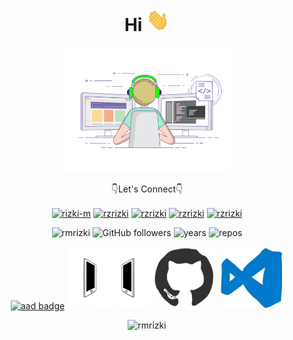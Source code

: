 <h1 align="center">Hi <img src="https://github.com/rmRizki/rmRizki/blob/main/Hi.gif" alt="Hi" height="36px" width="auto" /></h1>
<p align="center"> <img src="https://github.com/rmRizki/rmRizki/blob/main/work.gif" alt="work" height="200" width="auto" /></p>

<p align="center">👇Let's Connect👇</p>
<p align="center">
<a href="https://linkedin.com/in/rizki-m" target="_blank"><img align="center" src="https://cdn.jsdelivr.net/npm/simple-icons@3.0.1/icons/linkedin.svg" alt="rizki-m" height="30" width="30" /></a>
<a href="https://gitlab.com/rmrizki" target="_blank"><img align="center" src="https://cdn.jsdelivr.net/npm/simple-icons@3.0.1/icons/gitlab.svg" alt="rzrizki" height="30" width="30" /></a>
<a href="https://github.com/rmrizki" target="_blank"><img align="center" src="https://cdn.jsdelivr.net/npm/simple-icons@3.0.1/icons/github.svg" alt="rzrizki" height="30" width="30" /></a>
<a href="https://instagram.com/rmrzki" target="_blank"><img align="center" src="https://cdn.jsdelivr.net/npm/simple-icons@3.0.1/icons/instagram.svg" alt="rzrizki" height="30" width="30" /></a>
<a href="https://rmrizki.medium.com/" target="_blank"><img align="center" src="https://cdn.jsdelivr.net/npm/simple-icons@3.0.1/icons/medium.svg" alt="rzrizki" height="30" width="30" /></a>
</p>

<p align="center"> 
<img src="https://komarev.com/ghpvc/?username=rmrizki" alt="rmrizki" />
<img alt="GitHub followers" src="https://img.shields.io/github/followers/rmrizki?style=social"/> 
<img alt="years" src="https://badges.pufler.dev/years/rmrizki"/>
<img alt="repos" src="https://badges.pufler.dev/repos/rmrizki"/> 
</p>

<p align="center">
  <a href="https://sgq.io/MKNGgmb" target="_blank"><img src="https://images.credential.net/badge/tiny/dxuoz8wc_badge.png" alt="aad badge" height="100px" width="auto"/></a>
<img src="https://github.com/rmRizki/rmRizki/blob/main/connected.gif" alt="connected" height="100px" width="auto" /> <img src="https://github.com/rmRizki/rmRizki/blob/main/github.gif" alt="github" height="100px" width="auto" /> <img src="https://github.com/rmRizki/rmRizki/blob/main/vscode.webp" alt="vscode" height="100px" width="auto" />


<p align="center">
  <img src="https://github-readme-stats.vercel.app/api?username=rmrizki&show_icons=true" alt="rmrizki" />
</p>


<!-- <p align="center"><a href="https://www.buymeacoffee.com/rmrizki" target="_blank"><img src="https://cdn.buymeacoffee.com/buttons/default-orange.png" alt="Buy Me A Coffee" height="36px" width="auto"></a> <a href='https://ko-fi.com/O4O420HK7' target='_blank'><img height='36' style='border:0px;height:36px;' src='https://cdn.ko-fi.com/cdn/kofi2.png?v=2' border='0' alt='Buy Me a Coffee at ko-fi.com' /></a></p> -->
